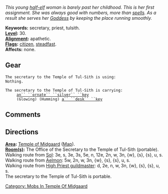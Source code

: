 *This young [half-elf](Half-Elves "wikilink") woman is barely past her
childhood. This is her first assignment. She was always good with
numbers, more than [spells](:Category:_Spells "wikilink"). As a result
she serves her [Goddess](:Category:_Gods_And_Goddesses "wikilink") by
keeping the place running smoothly.*

**Keywords:** secretary, priest, tulsith.  
**[Level](Level "wikilink"):** 30.  
**[Alignment](Alignment "wikilink"):** apathetic.  
**[Flags](:Category:_Mob_Types "wikilink"):**
[citizen](Citizen_Mobs "wikilink"),
[steadfast](Sentinel_Mobs "wikilink").  
**Affects:** none.  

## Gear

`The secretary to the Temple of Tul-Sith is using:`  
`Nothing.`

`The secretary to the Temple of Tul-Sith is carrying:`  
`     `[`an`` ``ornate`` ``silver`` ``key`](Ornate_Silver_Key "wikilink")  
`     (Glowing) (Humming) `[`a`` ``desk`` ``key`](Desk_Key "wikilink")

## Comments

## Directions

**[Area](:Category:_Areas "wikilink"):** [Temple of
Midgaard](:Category:_Temple_Of_Midgaard "wikilink")
([Map](Temple_Of_Midgaard_Map "wikilink")).  
**[Room(s)](:Category:_Rooms "wikilink"):** The Office of the Secretary
to the Temple of Tul-Sith (portable).  
Walking route from [Sol](Sol "wikilink"): 3e, s, 3e, 3s, 5e, n, 12e, 2n,
w, 3n, {w}, {s}, {s}, u, s.  
Walking route from [Aelmon](Aelmon "wikilink"): 5w, 2n, w, 3n, {w}, {s},
{s}, u, s.  
Walking route from [High Priest
guildmaster](Guildmaster_(cleric) "wikilink"): d, 2e, n, w, 3n, {w},
{s}, {s}, u, s.  
The secretary to the Temple of Tul-Sith is portable.  

[Category: Mobs In Temple Of
Midgaard](Category:_Mobs_In_Temple_Of_Midgaard "wikilink")
